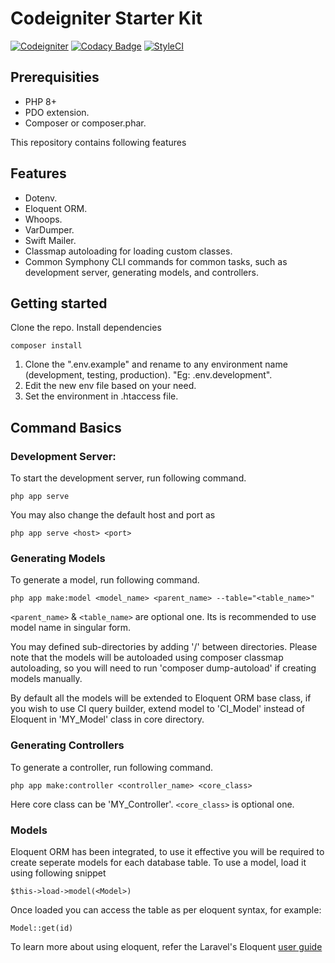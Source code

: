 # Codeigniter Starter Kit

[![Codeigniter](https://img.shields.io/badge/Codeigniter-v3.1.11-orange.svg)](http://codeigniter.com/)
[![Codacy Badge](https://api.codacy.com/project/badge/Grade/fb7b15d17a3342c2a5ebd6228272c234)](https://www.codacy.com/manual/yoga-dev/Codeigniter-Starter-Kit)
[![StyleCI](https://github.styleci.io/repos/213558653/shield?branch=master)](https://github.styleci.io/repos/213558653)

## Prerequisities
* PHP 8+
* PDO extension.
* Composer or composer.phar.

This repository contains following features

## Features
* Dotenv.
* Eloquent ORM.
* Whoops.
* VarDumper.
* Swift Mailer.
* Classmap autoloading for loading custom classes.
* Common Symphony CLI commands for common tasks, such as development server, generating models, and controllers.

## Getting started
Clone the repo.
Install dependencies
```
composer install
```

1. Clone the ".env.example" and rename to any environment name (development, testing, production). "Eg: .env.development".
2. Edit the new env file based on your need.
3. Set the environment in .htaccess file.

## Command Basics
### Development Server:
To start the development server, run following command.
```
php app serve
```
You may also change the default host and port as
```
php app serve <host> <port>
```


### Generating Models
To generate a model, run following command.
```
php app make:model <model_name> <parent_name> --table="<table_name>"
```
`<parent_name>` & `<table_name>` are optional one. Its is recommended to use model name in singular form.

You may defined sub-directories by adding '/' between directories. Please note that the models will be autoloaded using composer classmap autoloading, so you will need to run 'composer dump-autoload' if creating models manually.

By default all the models will be extended to Eloquent ORM base class, if you wish to use CI query builder, extend model to 'CI_Model' instead of Eloquent in 'MY_Model' class in core directory.

### Generating Controllers
To generate a controller, run following command.
```
php app make:controller <controller_name> <core_class>
```
Here core class can be 'MY_Controller'. `<core_class>` is optional one.

### Models
Eloquent ORM has been integrated, to use it effective you will be required to create seperate models for each database table. To use a model, load it using following snippet
```
$this->load->model(<Model>)
```
Once loaded you can access the table as per eloquent syntax, for example:
```
Model::get(id)
```
To learn more about using eloquent, refer the Laravel's Eloquent [user guide](https://laravel.com/docs/9/eloquent)
